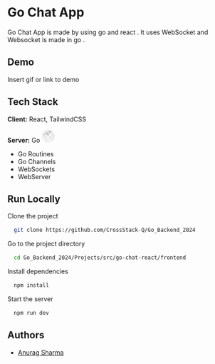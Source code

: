 
# Go Chat App

Go Chat App is made by using go and react . It uses WebSocket and Websocket is made in go . 
## Demo

Insert gif or link to demo


## Tech Stack

**Client:** React, TailwindCSS

**Server:** Go <img src="https://raw.githubusercontent.com/sairol/extra/main/go-lang.png" width="30" height="30" />

- Go Routines
- Go Channels
- WebSockets
- WebServer



## Run Locally

Clone the project

```bash
  git clone https://github.com/CrossStack-Q/Go_Backend_2024
```

Go to the project directory

```bash
  cd Go_Backend_2024/Projects/src/go-chat-react/frontend
```

Install dependencies

```bash
  npm install
```

Start the server

```bash
  npm run dev
```


## Authors

- [Anurag Sharma](https://www.github.com/CrossStack-Q)

